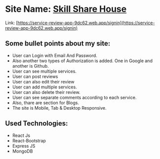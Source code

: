 # Site Name: [Skill Share House](https://service-review-app-9dc62.web.app/signin)
Link: [https://service-review-app-9dc62.web.app/signin](https://service-review-app-9dc62.web.app/signin)

## Some bullet points about my site:

* User can Login with Email And Password.
* Also another two types of Authorization is added. One in Google and another is Github.
* User can see multiple services.
* User can post reviews
* User can also edit their review
* User can add multiple services.
* User can also delete their review.
* User can see separate comments according to each service.
* Also, thare are section for Blogs.
* The site is Mobile, Tab & Desktop Responsive.

## Used Technologies:

* React Js
* React-Bootstrap
* Express JS
* MongoDB





